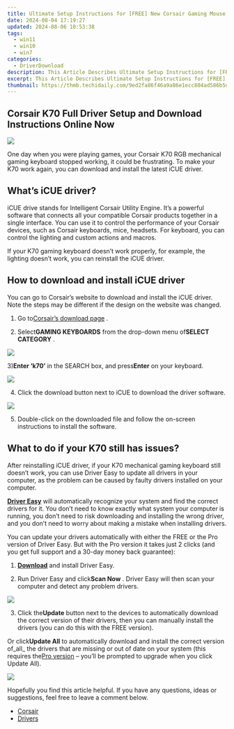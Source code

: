 ```yaml
---
title: Ultimate Setup Instructions for [FREE] New Corsair Gaming Mouse Firmware
date: 2024-08-04 17:19:27
updated: 2024-08-06 10:53:38
tags:
  - win11
  - win10
  - win7
categories:
  - DriverDownload
description: This Article Describes Ultimate Setup Instructions for [FREE] New Corsair Gaming Mouse Firmware
excerpt: This Article Describes Ultimate Setup Instructions for [FREE] New Corsair Gaming Mouse Firmware
thumbnail: https://thmb.techidaily.com/9ed2fa86f46a9a86e1ecc804ad586b5d67c008ec4387a4ef5a1279c5031f6d94.jpg
---
```


## Corsair K70 Full Driver Setup and Download Instructions Online Now

![](https://images.drivereasy.com/wp-content/uploads/2019/04/image-99.png)

 One day when you were playing games, your Corsair K70 RGB mechanical gaming keyboard stopped working, it could be frustrating. To make your K70 work again, you can download and install the latest iCUE driver.  

## What’s iCUE driver?  

 iCUE drive stands for Intelligent Corsair Utility Engine. It’s a powerful software that connects all your compatible Corsair products together in a single interface. You can use it to control the performance of your Corsair devices, such as Corsair keyboards, mice, headsets. For keyboard, you can control the lighting and custom actions and macros.  

 If your K70 gaming keyboard doesn’t work properly, for example, the lighting doesn’t work, you can reinstall the iCUE driver.  

## How to download and install iCUE driver  

 You can go to Corsair’s website to download and install the iCUE driver. Note the steps may be different if the design on the website was changed.  

 1) Go to[Corsair’s download page](https://www.corsair.com/us/en/downloads) .

 2) Select**GAMING KEYBOARDS** from the drop-down menu of**SELECT CATEGORY** .

![](https://images.drivereasy.com/wp-content/uploads/2019/04/image-81.png)

 3)**Enter ‘k70’** in the SEARCH box, and press**Enter** on your keyboard.

![](https://images.drivereasy.com/wp-content/uploads/2019/04/image-82.png)

 4) Click the download button next to iCUE to download the driver software.

![](https://images.drivereasy.com/wp-content/uploads/2019/04/image-83.png)

 5) Double-click on the downloaded file and follow the on-screen instructions to install the software.  

## What to do if your K70 still has issues?  

 After reinstalling iCUE driver, if your K70 mechanical gaming keyboard still doesn’t work, you can use Driver Easy to update all drivers in your computer, as the problem can be caused by faulty drivers installed on your computer.  

[**Driver Easy**](https://tools.techidaily.com/drivereasy/download/) will automatically recognize your system and find the correct drivers for it. You don’t need to know exactly what system your computer is running, you don’t need to risk downloading and installing the wrong driver, and you don’t need to worry about making a mistake when installing drivers.

 You can update your drivers automatically with either the FREE or the Pro version of Driver Easy. But with the Pro version it takes just 2 clicks (and you get full support and a 30-day money back guarantee):

 1) **[Download](https://tools.techidaily.com/drivereasy/download/)** [](https://tools.techidaily.com/drivereasy/download/) and install Driver Easy.

 2) Run Driver Easy and click**Scan Now** . Driver Easy will then scan your computer and detect any problem drivers.

![](https://images.drivereasy.com/wp-content/uploads/2019/04/image-84.png)

 3) Click the**Update** button next to the devices to automatically download the correct version of their drivers, then you can manually install the drivers (you can do this with the FREE version).

 Or click**Update All** to automatically download and install the correct version of_all_ the drivers that are missing or out of date on your system (this requires the[Pro version](https://tools.techidaily.com/drivereasy/download/) – you’ll be prompted to upgrade when you click Update All).

![](https://images.drivereasy.com/wp-content/uploads/2019/04/image-91.png)

 Hopefully you find this article helpful. If you have any questions, ideas or suggestions, feel free to leave a comment below.

* [Corsair](https://tools.techidaily.com/drivereasy/download/)
* [Drivers](https://tools.techidaily.com/drivereasy/download/)

<ins class="adsbygoogle"
     style="display:block"
     data-ad-format="autorelaxed"
     data-ad-client="ca-pub-7571918770474297"
     data-ad-slot="1223367746"></ins>



<ins class="adsbygoogle"
     style="display:block"
     data-ad-client="ca-pub-7571918770474297"
     data-ad-slot="8358498916"
     data-ad-format="auto"
     data-full-width-responsive="true"></ins>
